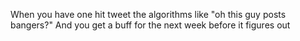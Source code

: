 When you have one hit tweet the algorithms like "oh this guy posts bangers?" And you get a buff for the next week before it figures out

